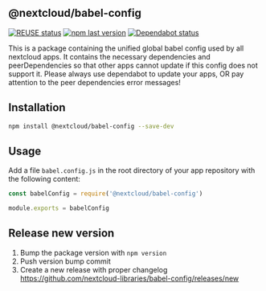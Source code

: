 <!--
  - SPDX-FileCopyrightText: 2021 Nextcloud GmbH and Nextcloud contributors
  - SPDX-License-Identifier: AGPL-3.0-or-later
-->
## @nextcloud/babel-config

[![REUSE status](https://api.reuse.software/badge/github.com/nextcloud-libraries/babel-config)](https://api.reuse.software/info/github.com/nextcloud-libraries/babel-config)
[![npm last version](https://img.shields.io/npm/v/@nextcloud/babel-config.svg?style=flat-square)](https://www.npmjs.com/package/@nextcloud/babel-config)
[![Dependabot status](https://img.shields.io/badge/Dependabot-enabled-brightgreen.svg?longCache=true&style=flat-square&logo=dependabot)](https://dependabot.com)


This is a package containing the unified global babel config used by all nextcloud apps.
It contains the necessary dependencies and peerDependencies so that other apps cannot update if this config does not support it.
Please always use dependabot to update your apps, OR pay attention to the peer dependencies error messages!


## Installation

```bash
npm install @nextcloud/babel-config --save-dev
```

## Usage

Add a file `babel.config.js` in the root directory of your app repository with the following content:

```js
const babelConfig = require('@nextcloud/babel-config')

module.exports = babelConfig
```

## Release new version

 1. Bump the package version with `npm version`
 2. Push version bump commit
 3. Create a new release with proper changelog https://github.com/nextcloud-libraries/babel-config/releases/new
